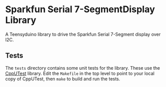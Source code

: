 # Sparkfun Serial 7-SegmentDisplay Library
A Teensyduino library to drive the Sparkfun Serial 7-Segment display over I2C.

## Tests

The `tests` directory contains some unit tests for the library. These use the
[CppUTest](http://cpputest.github.io/) library. Edit the `Makefile` in the top
level to point to your local copy of CppUTest, then `make` to build and run
the tests.
